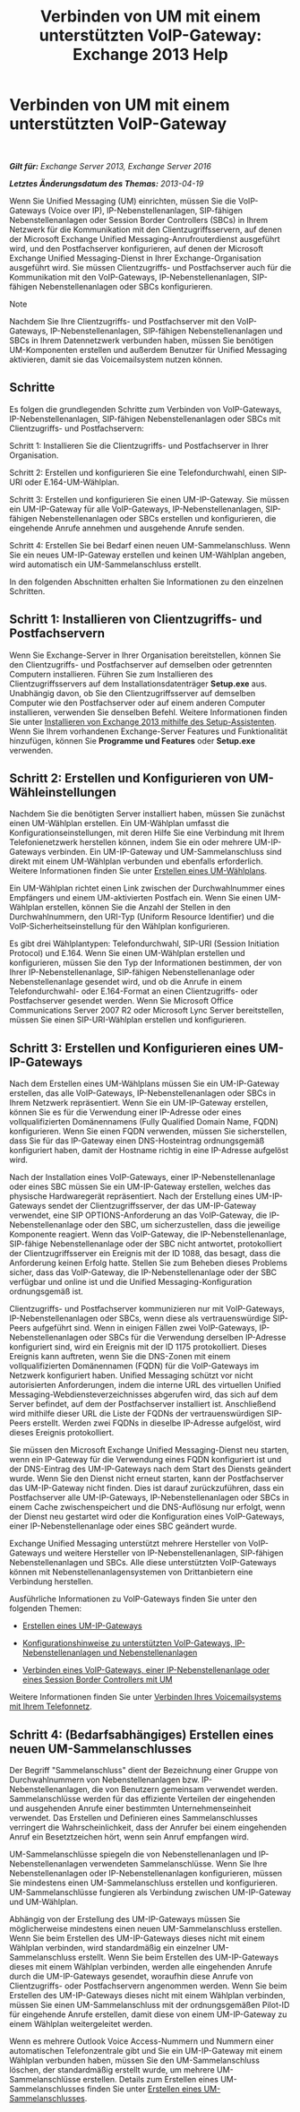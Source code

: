 ﻿---
title: 'Verbinden von UM mit einem unterstützten VoIP-Gateway: Exchange 2013 Help'
TOCTitle: Verbinden von UM mit einem unterstützten VoIP-Gateway
ms:assetid: b8dfc8bd-2ee5-418d-b0a4-4fa2ec7e2a2e
ms:mtpsurl: https://technet.microsoft.com/de-de/library/Bb124360(v=EXCHG.150)
ms:contentKeyID: 50554898
ms.date: 04/24/2018
mtps_version: v=EXCHG.150
ms.translationtype: HT
---

# Verbinden von UM mit einem unterstützten VoIP-Gateway

 

_**Gilt für:** Exchange Server 2013, Exchange Server 2016_

_**Letztes Änderungsdatum des Themas:** 2013-04-19_

Wenn Sie Unified Messaging (UM) einrichten, müssen Sie die VoIP-Gateways (Voice over IP), IP-Nebenstellenanlagen, SIP-fähigen Nebenstellenanlagen oder Session Border Controllers (SBCs) in Ihrem Netzwerk für die Kommunikation mit den Clientzugriffsservern, auf denen der Microsoft Exchange Unified Messaging-Anrufrouterdienst ausgeführt wird, und den Postfachserver konfigurieren, auf denen der Microsoft Exchange Unified Messaging-Dienst in Ihrer Exchange-Organisation ausgeführt wird. Sie müssen Clientzugriffs- und Postfachserver auch für die Kommunikation mit den VoIP-Gateways, IP-Nebenstellenanlagen, SIP-fähigen Nebenstellenanlagen oder SBCs konfigurieren.


> [!NOTE]
> Nachdem Sie Ihre Clientzugriffs- und Postfachserver mit den VoIP-Gateways, IP-Nebenstellenanlagen, SIP-fähigen Nebenstellenanlagen und SBCs in Ihrem Datennetzwerk verbunden haben, müssen Sie benötigen UM-Komponenten erstellen und außerdem Benutzer für Unified Messaging aktivieren, damit sie das Voicemailsystem nutzen können.



## Schritte

Es folgen die grundlegenden Schritte zum Verbinden von VoIP-Gateways, IP-Nebenstellenanlagen, SIP-fähigen Nebenstellenanlagen oder SBCs mit Clientzugriffs- und Postfachservern:

Schritt 1: Installieren Sie die Clientzugriffs- und Postfachserver in Ihrer Organisation.

Schritt 2: Erstellen und konfigurieren Sie eine Telefondurchwahl, einen SIP-URI oder E.164-UM-Wählplan.

Schritt 3: Erstellen und konfigurieren Sie einen UM-IP-Gateway. Sie müssen ein UM-IP-Gateway für alle VoIP-Gateways, IP-Nebenstellenanlagen, SIP-fähigen Nebenstellenanlagen oder SBCs erstellen und konfigurieren, die eingehende Anrufe annehmen und ausgehende Anrufe senden.

Schritt 4: Erstellen Sie bei Bedarf einen neuen UM-Sammelanschluss. Wenn Sie ein neues UM-IP-Gateway erstellen und keinen UM-Wählplan angeben, wird automatisch ein UM-Sammelanschluss erstellt.

In den folgenden Abschnitten erhalten Sie Informationen zu den einzelnen Schritten.

## Schritt 1: Installieren von Clientzugriffs- und Postfachservern

Wenn Sie Exchange-Server in Ihrer Organisation bereitstellen, können Sie den Clientzugriffs- und Postfachserver auf demselben oder getrennten Computern installieren. Führen Sie zum Installieren des Clientzugriffsservers auf dem Installationsdatenträger **Setup.exe** aus. Unabhängig davon, ob Sie den Clientzugriffsserver auf demselben Computer wie den Postfachserver oder auf einem anderen Computer installieren, verwenden Sie denselben Befehl. Weitere Informationen finden Sie unter [Installieren von Exchange 2013 mithilfe des Setup-Assistenten](install-exchange-2013-using-the-setup-wizard-exchange-2013-help.md). Wenn Sie Ihrem vorhandenen Exchange-Server Features und Funktionalität hinzufügen, können Sie **Programme und Features** oder **Setup.exe** verwenden.

## Schritt 2: Erstellen und Konfigurieren von UM-Wähleinstellungen

Nachdem Sie die benötigten Server installiert haben, müssen Sie zunächst einen UM-Wählplan erstellen. Ein UM-Wählplan umfasst die Konfigurationseinstellungen, mit deren Hilfe Sie eine Verbindung mit Ihrem Telefonienetzwerk herstellen können, indem Sie ein oder mehrere UM-IP-Gateways verbinden. Ein UM-IP-Gateway und UM-Sammelanschluss sind direkt mit einem UM-Wählplan verbunden und ebenfalls erforderlich. Weitere Informationen finden Sie unter [Erstellen eines UM-Wählplans](create-a-um-dial-plan-exchange-2013-help.md).

Ein UM-Wählplan richtet einen Link zwischen der Durchwahlnummer eines Empfängers und einem UM-aktivierten Postfach ein. Wenn Sie einen UM-Wählplan erstellen, können Sie die Anzahl der Stellen in den Durchwahlnummern, den URI-Typ (Uniform Resource Identifier) und die VoIP-Sicherheitseinstellung für den Wählplan konfigurieren.

Es gibt drei Wählplantypen: Telefondurchwahl, SIP-URI (Session Initiation Protocol) und E.164. Wenn Sie einen UM-Wählplan erstellen und konfigurieren, müssen Sie den Typ der Informationen bestimmen, der von Ihrer IP-Nebenstellenanlage, SIP-fähigen Nebenstellenanlage oder Nebenstellenanlage gesendet wird, und ob die Anrufe in einem Telefondurchwahl- oder E.164-Format an einen Clientzugriffs- oder Postfachserver gesendet werden. Wenn Sie Microsoft Office Communications Server 2007 R2 oder Microsoft Lync Server bereitstellen, müssen Sie einen SIP-URI-Wählplan erstellen und konfigurieren.

## Schritt 3: Erstellen und Konfigurieren eines UM-IP-Gateways

Nach dem Erstellen eines UM-Wählplans müssen Sie ein UM-IP-Gateway erstellen, das alle VoIP-Gateways, IP-Nebenstellenanlagen oder SBCs in Ihrem Netzwerk repräsentiert. Wenn Sie ein UM-IP-Gateway erstellen, können Sie es für die Verwendung einer IP-Adresse oder eines vollqualifizierten Domänennamens (Fully Qualified Domain Name, FQDN) konfigurieren. Wenn Sie einen FQDN verwenden, müssen Sie sicherstellen, dass Sie für das IP-Gateway einen DNS-Hosteintrag ordnungsgemäß konfiguriert haben, damit der Hostname richtig in eine IP-Adresse aufgelöst wird.

Nach der Installation eines VoIP-Gateways, einer IP-Nebenstellenanlage oder eines SBC müssen Sie ein UM-IP-Gateway erstellen, welches das physische Hardwaregerät repräsentiert. Nach der Erstellung eines UM-IP-Gateways sendet der Clientzugriffsserver, der das UM-IP-Gateway verwendet, eine SIP OPTIONS-Anforderung an das VoIP-Gateway, die IP-Nebenstellenanlage oder den SBC, um sicherzustellen, dass die jeweilige Komponente reagiert. Wenn das VoIP-Gateway, die IP-Nebenstellenanlage, SIP-fähige Nebenstellenanlage oder der SBC nicht antwortet, protokolliert der Clientzugriffsserver ein Ereignis mit der ID 1088, das besagt, dass die Anforderung keinen Erfolg hatte. Stellen Sie zum Beheben dieses Problems sicher, dass das VoIP-Gateway, die IP-Nebenstellenanlage oder der SBC verfügbar und online ist und die Unified Messaging-Konfiguration ordnungsgemäß ist.

Clientzugriffs- und Postfachserver kommunizieren nur mit VoIP-Gateways, IP-Nebenstellenanlagen oder SBCs, wenn diese als vertrauenswürdige SIP-Peers aufgeführt sind. Wenn in einigen Fällen zwei VoIP-Gateways, IP-Nebenstellenanlagen oder SBCs für die Verwendung derselben IP-Adresse konfiguriert sind, wird ein Ereignis mit der ID 1175 protokolliert. Dieses Ereignis kann auftreten, wenn Sie die DNS-Zonen mit einem vollqualifizierten Domänennamen (FQDN) für die VoIP-Gateways im Netzwerk konfiguriert haben. Unified Messaging schützt vor nicht autorisierten Anforderungen, indem die interne URL des virtuellen Unified Messaging-Webdiensteverzeichnisses abgerufen wird, das sich auf dem Server befindet, auf dem der Postfachserver installiert ist. Anschließend wird mithilfe dieser URL die Liste der FQDNs der vertrauenswürdigen SIP-Peers erstellt. Werden zwei FQDNs in dieselbe IP-Adresse aufgelöst, wird dieses Ereignis protokolliert.

Sie müssen den Microsoft Exchange Unified Messaging-Dienst neu starten, wenn ein IP-Gateway für die Verwendung eines FQDN konfiguriert ist und der DNS-Eintrag des UM-IP-Gateways nach dem Start des Diensts geändert wurde. Wenn Sie den Dienst nicht erneut starten, kann der Postfachserver das UM-IP-Gateway nicht finden. Dies ist darauf zurückzuführen, dass ein Postfachserver alle UM-IP-Gateways, IP-Nebenstellenanlagen oder SBCs in einem Cache zwischenspeichert und die DNS-Auflösung nur erfolgt, wenn der Dienst neu gestartet wird oder die Konfiguration eines VoIP-Gateways, einer IP-Nebenstellenanlage oder eines SBC geändert wurde.

Exchange Unified Messaging unterstützt mehrere Hersteller von VoIP-Gateways und weitere Hersteller von IP-Nebenstellenanlagen, SIP-fähigen Nebenstellenanlagen und SBCs. Alle diese unterstützten VoIP-Gateways können mit Nebenstellenanlagensystemen von Drittanbietern eine Verbindung herstellen.

Ausführliche Informationen zu VoIP-Gateways finden Sie unter den folgenden Themen:

  - [Erstellen eines UM-IP-Gateways](create-a-um-ip-gateway-exchange-2013-help.md)

  - [Konfigurationshinweise zu unterstützten VoIP-Gateways, IP-Nebenstellenanlagen und Nebenstellenanlagen](configuration-notes-for-supported-voip-gateways-ip-pbxs-and-pbxs-exchange-2013-help.md)

  - [Verbinden eines VoIP-Gateways, einer IP-Nebenstellenanlage oder eines Session Border Controllers mit UM](connect-a-voip-gateway-ip-pbx-or-session-border-controller-to-um-exchange-2013-help.md)

Weitere Informationen finden Sie unter [Verbinden Ihres Voicemailsystems mit Ihrem Telefonnetz](connect-your-voice-mail-system-to-your-telephone-network-exchange-2013-help.md).

## Schritt 4: (Bedarfsabhängiges) Erstellen eines neuen UM-Sammelanschlusses

Der Begriff "Sammelanschluss" dient der Bezeichnung einer Gruppe von Durchwahlnummern von Nebenstellenanlagen bzw. IP-Nebenstellenanlagen, die von Benutzern gemeinsam verwendet werden. Sammelanschlüsse werden für das effiziente Verteilen der eingehenden und ausgehenden Anrufe einer bestimmten Unternehmenseinheit verwendet. Das Erstellen und Definieren eines Sammelanschlusses verringert die Wahrscheinlichkeit, dass der Anrufer bei einem eingehenden Anruf ein Besetztzeichen hört, wenn sein Anruf empfangen wird.

UM-Sammelanschlüsse spiegeln die von Nebenstellenanlagen und IP-Nebenstellenanlagen verwendeten Sammelanschlüsse. Wenn Sie Ihre Nebenstellenanlagen oder IP-Nebenstellenanlagen konfigurieren, müssen Sie mindestens einen UM-Sammelanschluss erstellen und konfigurieren. UM-Sammelanschlüsse fungieren als Verbindung zwischen UM-IP-Gateway und UM-Wählplan.

Abhängig von der Erstellung des UM-IP-Gateways müssen Sie möglicherweise mindestens einen neuen UM-Sammelanschluss erstellen. Wenn Sie beim Erstellen des UM-IP-Gateways dieses nicht mit einem Wählplan verbinden, wird standardmäßig ein einzelner UM-Sammelanschluss erstellt. Wenn Sie beim Erstellen des UM-IP-Gateways dieses mit einem Wählplan verbinden, werden alle eingehenden Anrufe durch die UM-IP-Gateways gesendet, woraufhin diese Anrufe von Clientzugriffs- oder Postfachservern angenommen werden. Wenn Sie beim Erstellen des UM-IP-Gateways dieses nicht mit einem Wählplan verbinden, müssen Sie einen UM-Sammelanschluss mit der ordnungsgemäßen Pilot-ID für eingehende Anrufe erstellen, damit diese von einem UM-IP-Gateway zu einem Wählplan weitergeleitet werden.

Wenn es mehrere Outlook Voice Access-Nummern und Nummern einer automatischen Telefonzentrale gibt und Sie ein UM-IP-Gateway mit einem Wählplan verbunden haben, müssen Sie den UM-Sammelanschluss löschen, der standardmäßig erstellt wurde, um mehrere UM-Sammelanschlüsse erstellen. Details zum Erstellen eines UM-Sammelanschlusses finden Sie unter [Erstellen eines UM-Sammelanschlusses](create-a-um-hunt-group-exchange-2013-help.md).

